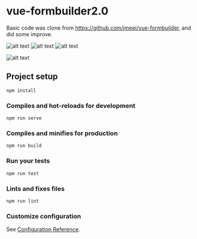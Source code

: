 # vue-formbuilder2.0

Basic code was clone from https://github.com/jmeei/vue-formbuilder, and did some improve.

![alt text](https://github.com/qiaoxun/vue-formbuilder/blob/master/src/assets/1.gif)
![alt text](https://github.com/qiaoxun/vue-formbuilder/blob/master/src/assets/2.gif)
![alt text](https://github.com/qiaoxun/vue-formbuilder/blob/master/src/assets/3.gif)

![alt text](https://github.com/qiaoxun/vue-formbuilder/blob/master/src/assets/4.gif)

## Project setup
```
npm install
```

### Compiles and hot-reloads for development
```
npm run serve
```

### Compiles and minifies for production
```
npm run build
```

### Run your tests
```
npm run test
```

### Lints and fixes files
```
npm run lint
```

### Customize configuration
See [Configuration Reference](https://cli.vuejs.org/config/).

